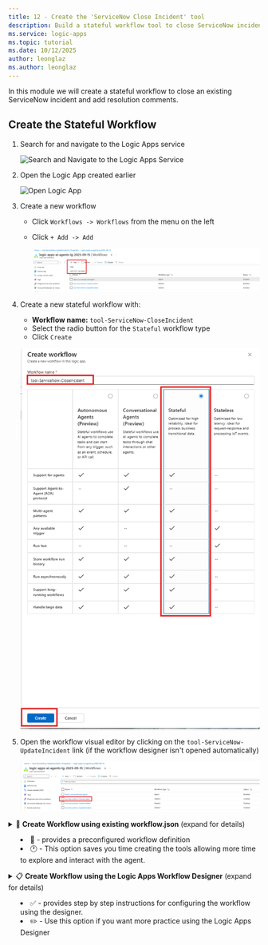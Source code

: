 ```yaml
---
title: 12 - Create the 'ServiceNow Close Incident' tool
description: Build a stateful workflow tool to close ServiceNow incidents with resolution notes.
ms.service: logic-apps
ms.topic: tutorial
ms.date: 10/12/2025
author: leonglaz
ms.author: leonglaz
---
```


In this module we will create a stateful workflow to close an existing ServiceNow incident and add resolution comments.

## Create the Stateful Workflow
1. Search for and navigate to the Logic Apps service

    ![Search and Navigate to the Logic Apps Service](./images/12_01_search_bar_logic_apps.png "search and navigate to logics apps")


1. Open the Logic App created earlier 

    ![Open Logic App](./images/12_02_logic_apps_list.png "open logic app")

1. Create a new workflow
    - Click `Workflows -> Workflows` from the menu on the left
    - Click `+ Add -> Add`

      ![Create New Workflow](./images/12_03_create_new_workflow.png "create new workflow")

1. Create a new stateful workflow with:
    
    - **Workflow name:** `tool-ServiceNow-CloseIncident`
    - Select the radio button for the `Stateful` workflow type
    - Click `Create`

    ![Create Stateful Workflow](./images/12_04_create_new_stateful_workflow.png "create new stateful workflow")

1. Open the workflow visual editor by clicking on the `tool-ServiceNow-UpdateIncident` link (if the workflow designer isn't opened automatically)

    ![Open Workflow](./images/12_05_open_workflow.png "Open Workflow" )

<details>

<summary>
    🚀 <b>Create Workflow using existing workflow.json</b> (expand for details)

- 📄 -  provides a preconfigured workflow definition
- 🕐 - This option saves you time creating the tools allowing more time to explore and interact with the agent.
</summary>

## Configure Worflow using existing workflow.json
1. Select the `Code` Option in the **Tools**

    ![Tools - Code](./images/12_01_01_tools_code_menu.png "tools code menu")

1. Paste the contents of the `workflow.json` file into the editor

    ```JSON
    {
        "definition": {
            "$schema": "https://schema.management.azure.com/providers/Microsoft.Logic/schemas/2016-06-01/workflowdefinition.json#",
            "contentVersion": "1.0.0.0",
            "actions": {
                "List_Records": {
                    "type": "ApiConnection",
                    "inputs": {
                        "host": {
                            "connection": {
                                "referenceName": "service-now"
                            }
                        },
                        "method": "get",
                        "path": "/api/now/v2/table/@{encodeURIComponent('incident')}",
                        "queries": {
                            "sysparm_display_value": false,
                            "sysparm_exclude_reference_link": true,
                            "sysparm_query": "number=@{triggerBody()?['TicketNumber']}"
                        }
                    },
                    "runAfter": {}
                },
                "Update_Record": {
                    "type": "ApiConnection",
                    "inputs": {
                        "host": {
                            "connection": {
                                "referenceName": "service-now"
                            }
                        },
                        "method": "put",
                        "body": {
                            "state": "7",
                            "close_code": "Solution Provided",
                            "close_notes": "@triggerBody()?['Notes']"
                        },
                        "path": "/api/now/v2/table/@{encodeURIComponent('incident')}/@{encodeURIComponent(first(body('List_Records')?['result'])['sys_id'])}",
                        "queries": {
                            "sysparm_display_value": false,
                            "sysparm_exclude_reference_link": true
                        }
                    },
                    "runAfter": {
                        "List_Records": [
                            "SUCCEEDED"
                        ]
                    }
                },
                "Response": {
                    "type": "Response",
                    "kind": "Http",
                    "inputs": {
                        "statusCode": 200,
                        "body": {
                            "status": "Ticket {@{triggerBody()?['TicketNumber']}} has been updated successfully"
                        }
                    },
                    "runAfter": {
                        "Update_Record": [
                            "SUCCEEDED"
                        ]
                    }
                }
            },
            "outputs": {},
            "triggers": {
                "When_an_HTTP_request_is_received": {
                    "type": "Request",
                    "kind": "Http",
                    "inputs": {
                        "schema": {
                            "type": "object",
                            "properties": {
                                "TicketNumber": {
                                    "type": "string"
                                },
                                "Notes": {
                                    "type": "string"
                                }
                            }
                        }
                    }
                }
            }
        },
        "kind": "Stateful"
    }    
    ```


1. Click the `Save` button to save the changes to the workflow

    ![Save Changes](./images/12_01_02_save_code.png "save changes")

    The follwoing message will appear once the changes have been successfully saved:
    
    ![Save Success](./images/12_01_03_save_success_status.png "save success")

1. Click on the `Designer` option in the **Tools** menu to review the workflow using the designer.

    ![Review Workflow using Designer](./images/12_01_04_workflow_designer_review.png "review workflow using designer")
</details>

<details>
<summary>
    📋 <b>Create Workflow using the Logic Apps Workflow Designer</b>  (expand for details)
    
- ✅ - provides step by step instructions for configuring the workflow using the designer. 
- ✏️ - Use this option if you want more practice using the Logic Apps Designer 
</summary>

## Configure Workflow using designer

1. Configure the workflow trigger to accept an HTTP Request
    - Click on `Add Trigger`
    - Select the `Request` action located in the **Built-in tools** group

        ![Add Trigger - Request Action](./images/12_06_add_trigger_request_action.png "add trigger request action")
        
    - Select the `When a HTTP request is received`

        ![Select Action When a HTTP Request is Recieved](./images/12_07_add_action_when_a_http_request_is_received.png "select when a HTTP 
        request is received")

1. Configure the `When a HTTP request is received` action:
    - **Request Body JSON Schema**
        ```JSON
       {
            "type": "object",
            "properties": {
                "TicketNumber": {
                    "type": "string"
                },
                "Notes": {
                    "type": "string"
                }
            }
       }
       ```

1. Look up the internal identifier for the **Incident** in ServiceNow

    - Add a new action. Click `+ Add an action`

        ![Add an action](./images/12_08_add_a_action.png "add a action")

    - Select the `ServiceNow - List Records` action

        ![Select Action ServiceNow List Records](./images/12_09_action_servicenow_list_records.png "servicenow list records")

1. Configure the List Records Action as follows
    - **Record Type:** `Incident`
    - **Advanced Parameters** (click `Show all`)
    - **Query:** `number=@{triggerBody()?['TicketNumber']}`

        (**note:** notice that the connection for the ServiceNow connection was automatically selected for the action)

        ![ServiceNow List Action Configuration](./images/12_10_servicenow_list_records_config.png "servicenow list records configuration")

1. Add the **Update Record** action to update the work notes on the incident in ServiceNow
    - Click on the `+` -> `Add an Action`
    - Search for `ServiceNow` Connector and select the `Update Record` Action

        ![ServiceNow Update Action](./images/12_11_search_action_sevicenow_update_activity.png "servicenow update action")

1. Configure the **Update Record** action
    - Rename action to `Update Incident Work Notes`
    - **Record Type:** `Incident`
    - **System ID:** *(using the expression (fx) editor)* `first(body('List_Records')?['result'])['sys_id']`
    - **State:** *(Advanced Parameter)* `7`
    - **Resolution Code:** *(Advanced Parameter)* `Solution Provided`
    - **Resolution Notes:** *(Advanced Parameter)* `@{triggerBody()?['Notes']}`

        ![ServiceNow Update Action Config](./images/12_12_update_activity_config.png "servicenow update action config")

1. Add the **Response** action to return a status message to the calling process
    - Click on the `+` -> `Add an Action`
    - Search for and select the `Response` action

        ![Search Action Response](./images/12_13_search_activity_response.png "search action response")

1. Configure the **Response** action
    - **Body:** 
        ```
        {
            "status": "Ticket {@{triggerBody()?['TicketNumber']}} has been updated successfully"
        }
        ```
        ![Response Action Config](./images/12_14_response_activity_config.png "response action config")

1. Save your workflow

    ![Save Workflow](./images/12_15_save_workflow.png "save workflow")

</details>
